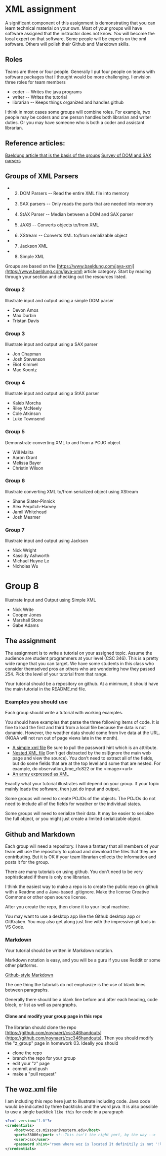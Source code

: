 # XML assignment

A significant component of this assignment is demonstrating that you can learn technical material on your own.  Most of your groups will have software assigned that the instructor does not know.  *You* will become the local expert on that software.  Some people will be experts on the xml software.  Others will polish their Github and Markdown skills.

## Roles

Teams are three or four people.  Generally I put four people on teams with software packages that I thought would be more challenging.  I envision three roles for team members

* coder  -- Writes the java programs
* writer -- Writes the tutorial
* librarian -- Keeps things organized and handles github

I think in most cases some groups will combine roles.  For example, two people may be coders and one person handles both librarian and writer duties.  Or you may have someone who is both a coder and assistant librarian.

## Reference articles: 
[Baeldung article that is the basis of the groups](https://www.baeldung.com/java-xml)
[Survey of DOM and SAX parsers](https://www.javatpoint.com/xml-parsers) 

## Groups of XML Parsers

* 2. DOM Parsers  -- Read the entire XML file into memory
* 3. SAX parsers -- Only reads the parts that are needed into memory
* 4. StAX Parser -- Median between a DOM and SAX parser
* 5. JAXB -- Converts objects to/from XML
* 6. XStream -- Converts XML to/from serializable object
* 7. Jackson XML 
* 8. Simple XML

Groups are based on the [https://www.baeldung.com/java-xml](https://www.baeldung.com/java-xml) article category.  Start by reading through your section and checking out the resources listed.

### Group 2

Illustrate input and output using a simple DOM parser

* Devon Amos
* Max Durbin
* Tristan Davis

### Group 3
	
Illustrate input and output using a SAX parser

* Jon Chapman
* Josh Stevenson
* Eliot Kimmel
* Mac Koontz

### Group 4
	
Illustrate input and output using a StAX parser

* Kaleb Morcha
* Riley McNeely
* Cole Atkinson
* Luke Townsend

### Group 5
	
Demonstrate converting XML to and from a POJO object

* Will Malita
* Aaron Grant
* Melissa Bayer
* Christin Wilson

### Group 6
	
Illustrate converting XML to/from serialized object using XStream

* Shane Slater-Pinnick
* Alex Perpitch-Harvey
* Jamil Whitehead
* Josh Mesmer

### Group 7

Illustrate input and output using Jackson 

* Nick Wright
* Kassidy Ashworth
* Michael Huyne Le
* Nicholas Wu


# Group 8

Illustrate Input and Output using Simple XML

* Nick Write
* Cooper Jones
* Marshall Stone
* Gabe Adams

## The assignment

The assignment is to write a tutorial on your assigned topic.  Assume the audience are student programmers at your level (CSC 346).  This is a pretty wide range that you can target.  We have some students in this class who consider themselved pros an others who are wondering how they passed 254.  Pick the level of your tutorial from that range.

Your tutorial should be a repository on github.  At a minimum, it should have the main tutorial in the README.md file.  

### Examples you should use

Each group should write a tutorial with working examples.

You should have examples that parse the three following items of code.  It is fine to load the first and third from a local file because the data is not dynamic.  However, the weather data should come from live data at the URL.  (NOAA will not run out of page views late in the month).

* [A simple xml file](zzwoz.xml) Be sure to pull the password hint which is an attribute.
* [Nested XML file](https://w1.weather.gov/xml/current_obs/KSTJ.xml) Don't get distracted by the xsl(Ignore the main web page and view the source).  You don't need to extract all of the fields, but do some fields that are at the top level and some that are nested.  For example, do observation_time_rfc822 or the &lt;image>&lt;url>
* [An array expressed as XML](https://civilserviceusa.github.io/us-states/data/states.xml)

Exactly what your tutorial illustrates will depend on your group.  If your topic mainly loads the software, then just do input and output.  

Some groups will need to create POJOs of the objects.  The POJOs do not need to include all of the fields for weather or the individual states.

Some groups will need to serialize their data.  It may be easier to serialize the full object, or you might just create a limited serializable object.

## Github and Markdown

Each group will need a repository.  I have a fantasy that all members of your team will use the repository to upload and download the files that they are contributing.  But it is OK if your team librarian collects the information and posts it for the group.

There are many tutorials on using github.  You don't need to be very sophisticated if there is only one librarian.

I think the easiest way to make a repo is to create the public repo on github with a Readme and a Java-based .gitignore.  Make the license Creative Commons or other open source license.

After you create the repo, then clone it to your local machine.

You may want to use a desktop app like the Github desktop app or GitKraken.  You may also get along just fine with the impressive git tools in VS Code.

### Markdown

Your tutorial should be written in Markdown notation.

Markdown notation is easy, and you will be a guru if you use Reddit or some other platforms.

[Github-style Markdown](https://docs.github.com/en/get-started/writing-on-github/getting-started-with-writing-and-formatting-on-github/basic-writing-and-formatting-syntax)

The one thing the tutorials do not emphasize is the use of blank lines between paragraphs.

Generally there should be a blank line before and after each heading, code block, or list as well as paragraphs.

#### Clone and modify your group page in this repo

The librarian should clone the repo [https://github.com/noynaert/csc346handouts](https://github.com/noynaert/csc346handouts).  Then you should modify the "z_group" page in homework 03.  Ideally you should 

* clone the repo
* branch the repo for your group
* edit your "z" page
* commit and push
* make a "pull request"

## The woz.xml file

I am including this repo here just to illustrate including code.  Java code would be indicated by three backticks and the word java.  It is also possible to use a single backtick `like this` for code in a paragraph

```xml
<?xml version="1.0"?>
<credentials>
    <host>woz.cs.missouriwestern.edu</host>
    <port>33006</port> <!--This isn't the right port, by the way -->
    <user>csc</user>
    <password xhint="room where woz is located It definitily is not '!😈湯🦊🚴'">********</password>
</credentials>
```
